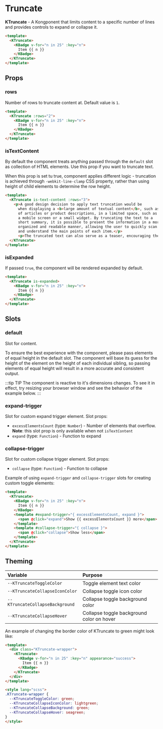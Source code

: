 # Truncate

**KTruncate** - A Kongponent that limits content to a specific number of lines and provides controls to expand or collapse it.

<KCard>
  <template v-slot:body>
    <KTruncate>
      <KBadge v-for="n in 25" :key="n">
        Item {{ n }}
      </KBadge>
    </KTruncate>
  </template>
</KCard>

```html
<template>
  <KTruncate>
    <KBadge v-for="n in 25" :key="n">
      Item {{ n }}
    </KBadge>
  </KTruncate>
</template>
```

## Props

### rows

Number of rows to truncate content at. Default value is `1`.

<KCard>
  <template v-slot:body>
    <KTruncate :rows="2">
      <KBadge v-for="n in 25" :key="n">
        Item {{ n }}
      </KBadge>
    </KTruncate>
  </template>
</KCard>

```html
<template>
  <KTruncate :rows="2">
    <KBadge v-for="n in 25" :key="n">
      Item {{ n }}
    </KBadge>
  </KTruncate>
</template>
```

### isTextContent

By default the component treats anything passed through the `default` slot as collection of HTML elements. Use this prop if you want to truncate text.

When this prop is set tu true, component applies different logic - truncation is achieved through `-webkit-line-clamp` CSS property, rather than using height of child elements to determine the row height.

<KCard>
  <template v-slot:body>
    <KTruncate is-text-content :rows="3">
      <p>A good design decision to apply text truncation would be when displaying a <b>large amount of textual content</b>, such as a list of articles or product descriptions, in a limited space, such as a mobile screen or a small widget. By truncating the text to a short summary, it is possible to present the information in a more organized and readable manner, allowing the user to quickly scan and understand the main points of each item.</p>
      <p>The truncated text can also serve as a teaser, encouraging the user to click or tap to view the full content.</p>
    </KTruncate>
  </template>
</KCard>

```html
<template>
  <KTruncate is-text-content :rows="3">
    <p>A good design decision to apply text truncation would be 
      when displaying a <b>large amount of textual content</b>, such as a list 
      of articles or product descriptions, in a limited space, such as 
      a mobile screen or a small widget. By truncating the text to a 
      short summary, it is possible to present the information in a more 
      organized and readable manner, allowing the user to quickly scan 
      and understand the main points of each item.</p>
      <p>The truncated text can also serve as a teaser, encouraging the user to click or tap to view the full content.</p>
  </KTruncate>
</template>
```

### isExpanded

If passed `true`, the component will be rendered expanded by default.

<KCard>
  <template v-slot:body>
    <KTruncate is-expanded>
      <KBadge v-for="n in 25" :key="n">
        Item {{ n }}
      </KBadge>
    </KTruncate>
  </template>
</KCard>

```html
<template>
  <KTruncate is-expanded>
    <KBadge v-for="n in 25" :key="n">
      Item {{ n }}
    </KBadge>
  </KTruncate>
</template>
```

## Slots

### default

Slot for content.

To ensure the best experience with the component, please pass elements of equal height in the default slot. The component will base its guess for the height of the element on the height of each individual sibling, so passing elements of equal height will result in a more accurate and consistent output.

:::tip TIP
The component is reactive to it's dimensions changes. To see it in effect, try resizing your browser window and see the behavior of the example below.
:::

<KCard>
  <template v-slot:body>
    <KTruncate :rows="3">
      <KBadge v-for="n in 30" :key="n">
        Item {{ n }}
      </KBadge>
    </KTruncate>
  </template>
</KCard>

### expand-trigger

Slot for custom expand trigger element. Slot props:
- `excessElementsCount` (type: `Number`) - Number of elements that overflow. **Note**: this slot prop is only available when not `isTextContent`
- `expand` (type: `Function`) - Function to expand

### collapse-trigger

Slot for custom collapse trigger element. Slot props:

- `collapse` (type: `Function`) - Function to collapse

Example of using `expand-trigger` and `collapse-trigger` slots for creating custom toggle elements:

<KCard>
  <template v-slot:body>
    <KTruncate>
      <KBadge v-for="n in 25" :key="n">
        Item {{ n }}
      </KBadge>
      <template #expand-trigger="{ excessElementsCount, expand }">
        <span class="custom-trigger" @click="expand">Show {{ excessElementsCount }} more</span>
      </template>
      <template #collapse-trigger="{ collapse }">
        <span class="custom-trigger" @click="collapse">Show less</span>
      </template>
    </KTruncate>
  </template>
</KCard>

```html
<template>
  <KTruncate>
    <KBadge v-for="n in 25" :key="n">
      Item {{ n }}
    </KBadge>
    <template #expand-trigger="{ excessElementsCount, expand }">
      <span @click="expand">Show {{ excessElementsCount }} more</span>
    </template>
    <template #collapse-trigger="{ collapse }">
      <span @click="collapse">Show less</span>
    </template>
  </KTruncate>
</template>
```

## Theming

| Variable                        | Purpose                                   |
| :------------------------------ | :---------------------------------------- |
| `--KTruncateToggleColor`        | Toggle element text color                 |
| `--KTruncateCollapseIconColor`  | Collapse toggle icon color                |
| `--KTruncateCollapseBackground` | Collapse toggle background color          |
| `--KTruncateCollapseHover`      | Collapse toggle background color on hover |

An example of changing the border color of KTruncate to green might look
like:

<KCard>
  <template v-slot:body>
    <div class="KTruncate-wrapper">
      <KTruncate>
        <KBadge v-for="n in 25" :key="n" appearance="success">
          Item {{ n }}
        </KBadge>
      </KTruncate>
    </div>
  </template>
</KCard>

```html
<template>
  <div class="KTruncate-wrapper">
    <KTruncate>
      <KBadge v-for="n in 25" :key="n" appearance="success">
        Item {{ n }}
      </KBadge>
    </KTruncate>
  </div>
</template>

<style lang="scss">
.KTruncate-wrapper {
  --KTruncateToggleColor: green;
  --KTruncateCollapseIconColor: lightgreen;
  --KTruncateCollapseBackground: green;
  --KTruncateCollapseHover: seagreen;
}
</style>
```

<style lang="scss">
.KTruncate-wrapper {
  --KTruncateToggleColor: green;
  --KTruncateCollapseIconColor: lightgreen;
  --KTruncateCollapseBackground: green;
  --KTruncateCollapseHover: seagreen;
}

.custom-trigger {
  white-space: nowrap;
  cursor: pointer;
}
</style>